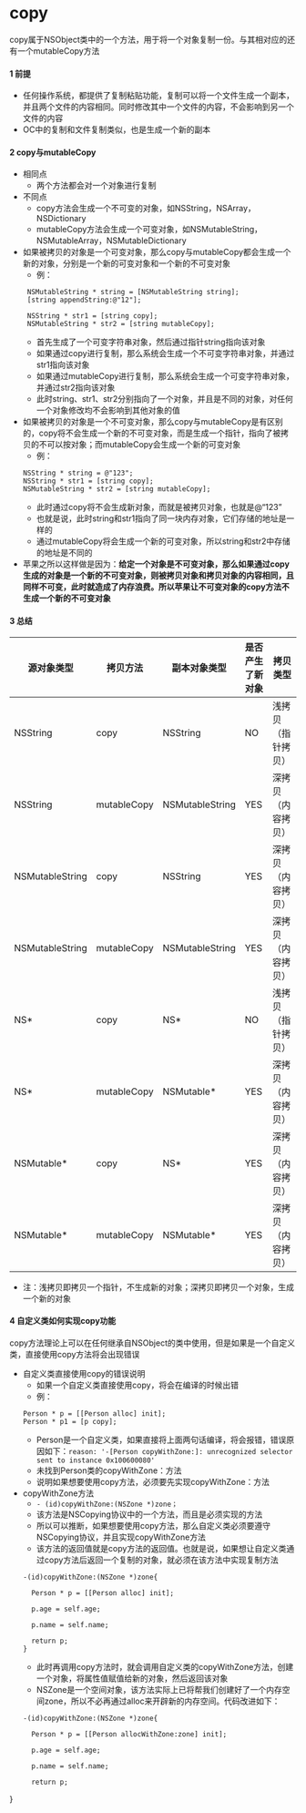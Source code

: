 # copy
copy属于NSObject类中的一个方法，用于将一个对象复制一份。与其相对应的还有一个mutableCopy方法
#### 1 前提
- 任何操作系统，都提供了复制粘贴功能，复制可以将一个文件生成一个副本，并且两个文件的内容相同。同时修改其中一个文件的内容，不会影响到另一个文件的内容
- OC中的复制和文件复制类似，也是生成一个新的副本

#### 2 copy与mutableCopy
- 相同点
  - 两个方法都会对一个对象进行复制
- 不同点
  - copy方法会生成一个不可变的对象，如NSString，NSArray，NSDictionary
  - mutableCopy方法会生成一个可变对象，如NSMutableString，NSMutableArray，NSMutableDictionary
- 如果被拷贝的对象是一个可变对象，那么copy与mutableCopy都会生成一个新的对象，分别是一个新的可变对象和一个新的不可变对象
  - 例：
  ```objc
   NSMutableString * string = [NSMutableString string];
   [string appendString:@"12"];
        
   NSString * str1 = [string copy];
   NSMutableString * str2 = [string mutableCopy];
  ```
  - 首先生成了一个可变字符串对象，然后通过指针string指向该对象
  - 如果通过copy进行复制，那么系统会生成一个不可变字符串对象，并通过str1指向该对象
  - 如果通过mutableCopy进行复制，那么系统会生成一个可变字符串对象，并通过str2指向该对象
  - 此时string、str1、str2分别指向了一个对象，并且是不同的对象，对任何一个对象修改均不会影响到其他对象的值
- 如果被拷贝的对象是一个不可变对象，那么copy与mutableCopy是有区别的，copy将不会生成一个新的不可变对象，而是生成一个指针，指向了被拷贝的不可以按对象；而mutableCopy会生成一个新的可变对象
  - 例：
  ```objc
  NSString * string = @"123";
  NSString * str1 = [string copy];
  NSMutableString * str2 = [string mutableCopy];
  ```
  - 此时通过copy将不会生成新对象，而就是被拷贝对象，也就是@“123”
  - 也就是说，此时string和str1指向了同一块内存对象，它们存储的地址是一样的
  - 通过mutableCopy将会生成一个新的可变对象，所以string和str2中存储的地址是不同的
- 苹果之所以这样做是因为：**给定一个对象是不可变对象，那么如果通过copy生成的对象是一个新的不可变对象，则被拷贝对象和拷贝对象的内容相同，且同样不可变，此时就造成了内存浪费。所以苹果让不可变对象的copy方法不生成一个新的不可变对象**

#### 3 总结
| 源对象类型 | 拷贝方法 | 副本对象类型 | 是否产生了新对象 | 拷贝类型 |
| --  | -- | -- | -- | -- |
| NSString | copy | NSString | NO | 浅拷贝（指针拷贝） |
| NSString | mutableCopy | NSMutableString | YES | 深拷贝（内容拷贝） |
| NSMutableString | copy | NSString | YES | 深拷贝（内容拷贝） |
| NSMutableString | mutableCopy | NSMutableString | YES | 深拷贝（内容拷贝） |
| NS* | copy | NS* | NO | 浅拷贝（指针拷贝） |
| NS* | mutableCopy | NSMutable* | YES | 深拷贝（内容拷贝） |
| NSMutable* | copy | NS* | YES | 深拷贝（内容拷贝） |
| NSMutable* | mutableCopy | NSMutable* | YES | 深拷贝（内容拷贝） |
- 注：浅拷贝即拷贝一个指针，不生成新的对象；深拷贝即拷贝一个对象，生成一个新的对象

#### 4 自定义类如何实现copy功能
copy方法理论上可以在任何继承自NSObject的类中使用，但是如果是一个自定义类，直接使用copy方法将会出现错误
- 自定义类直接使用copy的错误说明
  - 如果一个自定义类直接使用copy，将会在编译的时候出错
  - 例：
  ```objc
  Person * p = [[Person alloc] init];      
  Person * p1 = [p copy];
  ```
  - Person是一个自定义类，如果直接将上面两句话编译，将会报错，错误原因如下：```reason: '-[Person copyWithZone:]: unrecognized selector sent to instance 0x100600080'```
  - 未找到Person类的copyWithZone：方法
  - 说明如果想要使用copy方法，必须要先实现copyWithZone：方法
- copyWithZone方法
  - ```- (id)copyWithZone:(NSZone *)zone；```
  - 该方法是NSCopying协议中的一个方法，而且是必须实现的方法
  - 所以可以推断，如果想要使用copy方法，那么自定义类必须要遵守NSCopying协议，并且实现copyWithZone方法
  - 该方法的返回值就是copy方法的返回值。也就是说，如果想让自定义类通过copy方法后返回一个复制的对象，就必须在该方法中实现复制方法
  ```objc
  -(id)copyWithZone:(NSZone *)zone{
    
    Person * p = [[Person alloc] init];
    
    p.age = self.age;
    
    p.name = self.name;
    
    return p;
  }
  ```
  - 此时再调用copy方法时，就会调用自定义类的copyWithZone方法，创建一个对象，将属性值赋值给新的对象，然后返回该对象
  - NSZone是一个空间对象，该方法实际上已将帮我们创建好了一个内存空间zone，所以不必再通过alloc来开辟新的内存空间。代码改进如下：
  ```objc
  -(id)copyWithZone:(NSZone *)zone{
    
    Person * p = [[Person allocWithZone:zone] init];
    
    p.age = self.age;
    
    p.name = self.name;
    
    return p;
}
  ```